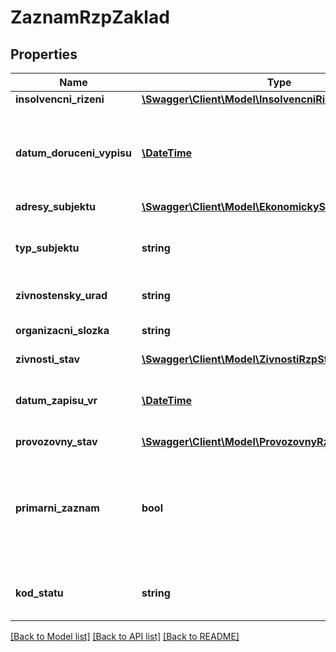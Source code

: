 # ZaznamRzpZaklad

## Properties
Name | Type | Description | Notes
------------ | ------------- | ------------- | -------------
**insolvencni_rizeni** | [**\Swagger\Client\Model\InsolvencniRizeni**](InsolvencniRizeni.md) |  | [optional] 
**datum_doruceni_vypisu** | [**\DateTime**](\DateTime.md) | Datum doručení prvního výpisu sloužícího jako průkaz živnostenského podnikání, | [optional] 
**adresy_subjektu** | [**\Swagger\Client\Model\EkonomickySubjektRzpAdresa[]**](EkonomickySubjektRzpAdresa.md) |  | [optional] 
**typ_subjektu** | **string** | Typ subjektu - kód (ciselnikKod: TypSubjektu, zdroj: rzp) | [optional] 
**zivnostensky_urad** | **string** | Živnostenský úřadu - kód | [optional] 
**organizacni_slozka** | **string** | Název organizační složky | [optional] 
**zivnosti_stav** | [**\Swagger\Client\Model\ZivnostiRzpStav**](ZivnostiRzpStav.md) |  | [optional] 
**datum_zapisu_vr** | [**\DateTime**](\DateTime.md) | Datum zápisu do Obchodního nebo podobného rejstříku | [optional] 
**provozovny_stav** | [**\Swagger\Client\Model\ProvozovnyRzpStav**](ProvozovnyRzpStav.md) |  | [optional] 
**primarni_zaznam** | **bool** | Identifikace primárního záznamu  pozn.: U multiplicitních registrací je pouze jedna registrace primární | [optional] 
**kod_statu** | **string** | Kód státu  (ciselnikKod: Stat, zdroj:com) | [optional] 

[[Back to Model list]](../../README.md#documentation-for-models) [[Back to API list]](../../README.md#documentation-for-api-endpoints) [[Back to README]](../../README.md)

